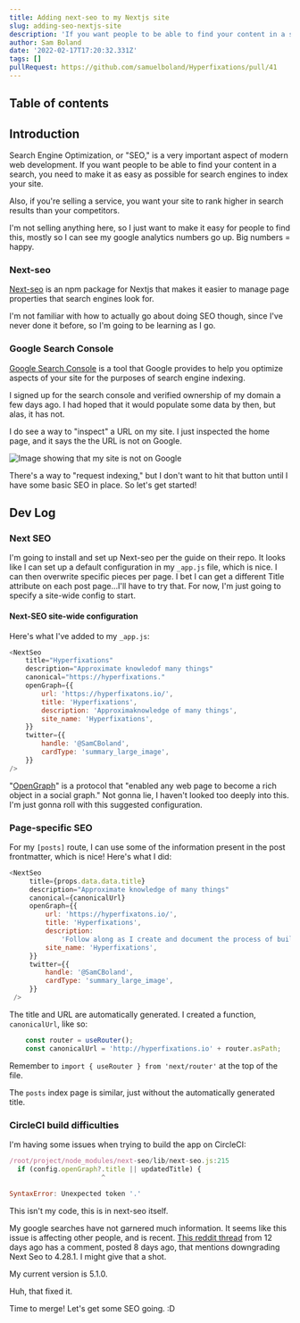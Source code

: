 ```yaml
---
title: Adding next-seo to my Nextjs site
slug: adding-seo-nextjs-site
description: 'If you want people to be able to find your content in a search, you need to make it as easy as possible for search engines to index your site.'
author: Sam Boland
date: '2022-02-17T17:20:32.331Z'
tags: []
pullRequest: https://github.com/samuelboland/Hyperfixations/pull/41
---
```


## Table of contents

## Introduction

Search Engine Optimization, or "SEO," is a very important aspect of modern web development. If you want people to be able to find your content in a search, you need to make it as easy as possible for search engines to index your site.

Also, if you're selling a service, you want your site to rank higher in search results than your competitors.

I'm not selling anything here, so I just want to make it easy for people to find this, mostly so I can see my google analytics numbers go up. Big numbers = happy.

### Next-seo

[Next-seo](https://github.com/garmeeh/next-seo) is an npm package for Nextjs that makes it easier to manage page properties that search engines look for.

I'm not familiar with how to actually go about doing SEO though, since I've never done it before, so I'm going to be learning as I go.

### Google Search Console

[Google Search Console](https://search.google.com/search-console/about) is a tool that Google provides to help you optimize aspects of your site for the purposes of search engine indexing.

I signed up for the search console and verified ownership of my domain a few days ago. I had hoped that it would populate some data by then, but alas, it has not.

I do see a way to "inspect" a URL on my site. I just inspected the home page, and it says the the URL is not on Google.

![Image showing that my site is not on Google](/Screen%20Shot%202022-02-17%20at%209.29.10%20AM.png)

There's a way to "request indexing," but I don't want to hit that button until I have some basic SEO in place. So let's get started!

## Dev Log

### Next SEO

I'm going to install and set up Next-seo per the guide on their repo. It looks like I can set up a default configuration in my `_app.js` file, which is nice. I can then overwrite specific pieces per page. I bet I can get a different Title attribute on each post page...I'll have to try that. For now, I'm just going to specify a site-wide config to start.

#### Next-SEO site-wide configuration

Here's what I've added to my `_app.js`:

```js
<NextSeo
    title="Hyperfixations"
    description="Approximate knowledof many things"
    canonical="https://hyperfixations."
    openGraph={{
        url: 'https://hyperfixatons.io/',
        title: 'Hyperfixations',
        description: 'Approximaknowledge of many things',
        site_name: 'Hyperfixations',
    }}
    twitter={{
        handle: '@SamCBoland',
        cardType: 'summary_large_image',
    }}
/>
```

"[OpenGraph](https://ogp.me/)" is a protocol that "enabled any web page to become a rich object in a social graph." Not gonna lie, I haven't looked too deeply into this. I'm just gonna roll with this suggested configuration.

### Page-specific SEO

For my `[posts]` route, I can use some of the information present in the post frontmatter, which is nice! Here's what I did:

```js
<NextSeo
     title={props.data.data.title}
     description="Approximate knowledge of many things"
     canonical={canonicalUrl}
     openGraph={{
         url: 'https://hyperfixatons.io/',
         title: 'Hyperfixations',
         description:
             'Follow along as I create and document the process of building a blog with Next.js! Once complete, I will use this to document my various hobby fixations as they come and go.',
         site_name: 'Hyperfixations',
     }}
     twitter={{
         handle: '@SamCBoland',
         cardType: 'summary_large_image',
     }}
 />
```

The title and URL are automatically generated. I created a function, `canonicalUrl`, like so:

```js
    const router = useRouter();
    const canonicalUrl = 'http://hyperfixations.io' + router.asPath;
```

Remember to `import { useRouter } from 'next/router'` at the top of the file.

The `posts` index page is similar, just without the automatically generated title.

### CircleCI build difficulties

I'm having some issues when trying to build the app on CircleCI:

```js
/root/project/node_modules/next-seo/lib/next-seo.js:215
  if (config.openGraph?.title || updatedTitle) {
                       ^

SyntaxError: Unexpected token '.'
```

This isn't my code, this is in next-seo itself.

My google searches have not garnered much information. It seems like this issue is affecting other people, and is recent. [This reddit thread](https://www.reddit.com/r/nextjs/comments/slw4p6/nextseo_causes_a_crash_in_dev_mode/) from 12 days ago has a comment, posted 8 days ago, that mentions downgrading Next Seo to 4.28.1. I might give that a shot.

My current version is 5.1.0.

Huh, that fixed it.

Time to merge! Let's get some SEO going. :D
